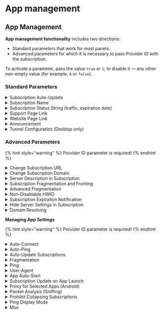 # App management

## App Management

**App management functionality** includes two directions:

* Standard parameters that work for most panels.
* Advanced parameters for which it is necessary to pass Provider ID with the subscription.

To activate a parameter, pass the value `true` or `1`; to disable it — any other non-empty value (for example, `0` or `false`).

### Standard Parameters

<details>

<summary>Subscription Auto-Update</summary>

<figure><img src="../.gitbook/assets/image (1).png" alt=""><figcaption></figcaption></figure>

The system creates a task to perform the operation at a specified interval. Depending on internal priorities, the system tries to start the subscription update at the set time.\
If for any reason the update was not performed within the specified interval, it will occur automatically on the next app launch.\
The interval is set in hours and must be a multiple of one hour.

**Example of setting this parameter:**

```
profile-update-interval: [int]
```

**Transmission methods:**

{% code title="Via HTTP Headers:" %}
```
HTTP/2 200 
date: Wed, 24 Nov 2024 10:00:52 GMT
content-type: application/json
content-length: 3798
content-disposition: attachment; filename="213"
profile-update-interval: 1
```
{% endcode %}

{% code title="Via subscription body:" %}
```
#profile-update-interval: 1
vless://70cc48c5‑b2f4…
vmess://zkIAU1JitkI…
```
{% endcode %}

</details>

<details>

<summary>Subscription Name</summary>

<figure><img src="../.gitbook/assets/image (2).png" alt=""><figcaption></figcaption></figure>

The name of the subscription profile. Can be passed as plain text or in base64 (UTF-8). **Limit**: Maximum length — 25 characters.

Via the subscription body, by adding a # sign before the parameter (for example, #profile-title)

**Example of setting this parameter:**

```
profile-title: [string]
```

**Transmission methods:**

{% code title="Via HTTP Headers:" %}
```
HTTP/2 200 
date: Wed, 24 Nov 2024 10:00:52 GMT
content-type: application/json
content-length: 3798
content-disposition: attachment; filename="213"
profile-title: Name VPN
```
{% endcode %}

{% code title="Via subscription body:" %}
```
#profile-title: Name VPN
vless://70cc48c5‑b2f4…
vmess://zkIAU1JitkI…
```
{% endcode %}

</details>

<details>

<summary>Subscription Status String (traffic, expiration date)</summary>

<figure><img src="../.gitbook/assets/image (4).png" alt=""><figcaption></figcaption></figure>

Displays information about the balance, amount of used traffic, and subscription expiration date.\
In the app, the left part of the scale shows the amount of spent traffic (upload + download), and the right part — the total volume (total) after the "/" symbol.\
The subscription expiration date is specified in the **expire** parameter.\
**Note:** all data is passed in one header and separated by the **;** symbol.

**Example of setting this parameter:**

```
subscription-userinfo: [string]
```

**Transmission methods:**

{% code title="Via HTTP Headers:" %}
```
HTTP/2 200 
date: Wed, 24 Nov 2024 10:00:52 GMT
content-type: application/json
content-length: 3798
content-disposition: attachment; filename="213"
subscription-userinfo: upload=0; download=2153701362; total=0; expire=1790951622
```
{% endcode %}

{% code title="Via subscription body:" %}
```
#subscription-userinfo: upload=0; download=2153701362; total=0; expire=1790951622
vless://70cc48c5‑b2f4…
vmess://zkIAU1JitkI…
```
{% endcode %}

</details>

<details>

<summary>Support Page Link</summary>

<figure><img src="../.gitbook/assets/image (5).png" alt=""><figcaption></figcaption></figure>

Button to go to the support page.\
Displayed as a blue icon located on the right side of the line.\
If the link leads to Telegram, a Telegram icon is displayed; in other cases, a standard link icon is used.

**Example of setting this parameter:**

```
support-url: [string]
```

**Transmission methods:**

{% code title="Via HTTP Headers:" %}
```
HTTP/2 200 
date: Wed, 24 Nov 2024 10:00:52 GMT
content-type: application/json
content-length: 3798
content-disposition: attachment; filename="213"
support-url: https://t.me/happ_chat
```
{% endcode %}

{% code title="Via subscription body:" %}
```
#support-url: https://t.me/happ_chat
vless://70cc48c5‑b2f4…
vmess://zkIAU1JitkI…
```
{% endcode %}

</details>

<details>

<summary>Website Page Link</summary>

<figure><img src="../.gitbook/assets/image (6).png" alt=""><figcaption></figcaption></figure>

Button to go to the subscription website page.\
Displayed as a blue icon located on the left side of the line.\
If the parameter is not set, the icon will be gray.

**Example of setting this parameter:**

```
profile-web-page-url: [string]
```

**Transmission methods:**

{% code title="Via HTTP Headers:" %}
```
HTTP/2 200 
date: Wed, 24 Nov 2024 10:00:52 GMT
content-type: application/json
content-length: 3798
content-disposition: attachment; filename="213"
profile-web-page-url: https://happ.su
```
{% endcode %}

{% code title="Via subscription body:" %}
```
#profile-web-page-url: https://happ.su
vless://70cc48c5‑b2f4…
vmess://zkIAU1JitkI…
```
{% endcode %}

</details>

<details>

<summary>Announcement</summary>

<figure><img src="../.gitbook/assets/image (7).png" alt=""><figcaption></figcaption></figure>

The subscription can contain announcement text, passed in **plain text** or **Base64** format.\
**Limit:** maximum displayed text length — **200 characters**.

**Example of setting this parameter:**

```
announce: [string]
```

**Transmission methods:**

{% code title="Via HTTP Headers:" %}
```
HTTP/2 200 
date: Wed, 24 Nov 2024 10:00:52 GMT
content-type: application/json
content-length: 3798
content-disposition: attachment; filename="213"
announce: base64:SGFwcCB0aGUgYmVzdCE=
```
{% endcode %}

{% code title="Via subscription body:" %}
```
#announce: base64:SGFwcCB0aGUgYmVzdCE=
vless://70cc48c5‑b2f4…
vmess://zkIAU1JitkI…
```
{% endcode %}

</details>

<details>

<summary>Tunnel Configuration (Desktop only)</summary>

Pass your own tunnel configuration for the sing-box core.

**Example of setting this parameter:**

```
announce: [string]
```

**Transmission methods:**

{% code title="Via HTTP Headers:" %}
```
HTTP/2 200 
date: Wed, 24 Nov 2024 10:00:52 GMT
content-type: application/json
content-length: 3798
content-disposition: attachment; filename="213"
announce: base64:SGFwcCB0aGUgYmVzdCE=
```
{% endcode %}

{% code title="Via subscription body:" %}
```
#announce: base64:SGFwcCB0aGUgYmVzdCE=
vless://70cc48c5‑b2f4…
vmess://zkIAU1JitkI…
```
{% endcode %}

</details>

### Advanced Parameters <a href="#id-rasshirennyifunkcional-opisanieparametrov" id="id-rasshirennyifunkcional-opisanieparametrov"></a>

{% hint style="warning" %}
Provider ID parameter is required!
{% endhint %}

<details>

<summary>Change Subscription URL</summary>

If the domain is blocked by your provider, and users can connect to servers and update the subscription only via VPN, this parameter is for you. By setting a new domain name in the value of this parameter, you will ensure its automatic replacement for all subscription users.

**Example of setting this parameter:**

```
new-url: [url]
```

**Transmission methods:**

{% code title="Via HTTP Headers:" %}
```
HTTP/2 200 
date: Wed, 24 Nov 2024 10:00:52 GMT
content-type: application/json
content-length: 3798
content-disposition: attachment; filename="213"
new-url: https://mynew-domain.com/3J3jrb4jfc
```
{% endcode %}

{% code title="Via subscription body:" %}
```
#new-url https://mynew-domain.com/3J3jrb4jfc
vless://70cc48c5‑b2f4…
vmess://zkIAU1JitkI…
```
{% endcode %}

</details>

<details>

<summary>Change Subscription Domain</summary>

Changing the website domain without changing the full URL, keeping the rest of the address.

**Example of setting this parameter:**

```
new-domain: [domain]
```

**Transmission methods:**

{% code title="Via HTTP Headers:" %}
```
HTTP/2 200 
date: Wed, 24 Nov 2024 10:00:52 GMT
content-type: application/json
content-length: 3798
content-disposition: attachment; filename="213"
new-domain: mynew-domain.com
```
{% endcode %}

{% code title="Via subscription body:" %}
```
#new-domain mynew-domain.com
vless://70cc48c5‑b2f4…
vmess://zkIAU1JitkI…
```
{% endcode %}

</details>

<details>

<summary>Server Description in Subscription</summary>

<figure><img src="../.gitbook/assets/image (9).png" alt=""><figcaption></figcaption></figure>

Allows setting an additional caption that is displayed under the server name instead of the standard text (for example, "VMess", "VLESS", "Trojan").

* Maximum length — 30 characters.
* If it doesn't fit on the screen, it will be shortened with an ellipsis.
* Set after `title` through the `?` separator.

**Examples:**

{% code title="VLESS" %}
```
vless://1fb46fdc-e3e4-35d1-bd46-605d773b5762@5.5.8.9:443?encryption=none&node_id=482&headerType=none&type=tcp&security=reality&sni=booking.com&fp=chrome&pbk=YqHW8a4iAc1SZYpTrFVoOQg1F3yAdX1tWXuROZUCsEU&sid=6ba85179e30d4fc2&flow=xtls-rprx-vision&xtls=2#title?serverDescription=SGFwcCB0aGUgYmVzdA==
```
{% endcode %}

{% code title="VMESS" %}
```
vmess://eyJob3N0IjoiZWxhaG9tZWtpdGNoZW4uY29tIiwicGF0aCI6IiIsInRscyI6IiIsImFkZCI6ImVsYWhvbWVraXRjaGVuLmNvbSIsInBvcnQiOjUwMDAsImFpZCI6MCwibmV0IjoidGNwIiwidHlwZSI6Im5vbmUiLCJ2IjoiMiIsInBzIjoi4piB77iPIDogNTMuM0dCIiwiaWQiOiI4N2ZhN2VmMC1jM2ZjLTNiOTAtYTJkOC01OGZjYjhkZmZmMjYiLCJzZXJ2ZXJEZXNjcmlwdGlvbiI6IkhhcHAgdGhlIGJlc3QifQ==
```
{% endcode %}

{% code title="Trojan" %}
```
trojan://8GXLP3dEzm7T8wP5Jx0Ufg@199.107.164.105:443?security=tls&insecure=1&fragment=3,1,tlshello&type=ws&headerType=&path=%2F&host=quictest.burncommunity.ru&sni=quictest.burncommunity.ru&fp=chrome&alpn=http%2F1.1#title?serverDescription=SGFwcCB0aGUgYmVzdA==
```
{% endcode %}

{% code title="Socks5" %}
```
socks://pkg-private2-country-us-city-new_york_city:w0e20i55uuq6pxqg@quality.proxywing.com:1080#title?serverDescription=SGFwcCB0aGUgYmVzdA==
```
{% endcode %}

{% code title="Shadowsocks" %}
```
ss://YWVzLTI1Ni1jZmI6UzdLd1V1N3lCeTU4UzNHYQ==@80.92.204.106:9042#title?serverDescription=SGFwcCB0aGUgYmVzdA==
```
{% endcode %}

{% code title="Wireguard" %}
```
wireguard://password2key@123.123.123.2:10803?publickey=asd33d223d33&address=dom.ru&allowinsecure=1&mtu=1500&reserved=1,22,33#title?serverDescription=SGFwcCB0aGUgYmVzdA==
```
{% endcode %}

{% code title="JSON" %}
```
{
  "dns": {
  ...
  },
  "inbounds": [
  ...
  ],
  "outbounds": [
  ...
  ],
  "remarks": "🇭🇰 Hong Kong",
  "meta": {
    "serverDescription": "Happ the best"
  }
}
```
{% endcode %}

</details>

<details>

<summary>Subscription Fragmentation and Fronting</summary>

Some CDNs support domain fronting. This allows connecting to your site through a third-party domain.

For example, by specifying the connection address `visa.com`, and in the Host header — `my-domain.com`, the provider will only see the request to `visa.com`.

You can also access your domain for the server list using packet fragmentation in SNI TLSHello.

By default, fragmentation is enabled for all subscriptions. The user can add a subscription only once; on repeated attempts, if the account is not premium, the update will not be allowed.

**URL Scheme with Parameters**

```
[link]#title?[fragment]&[resolve-address]&[host]&[insecure]

Fronting:
visa.com/123#MyVPN?resolve-address=visa.com&host=mydomain.com

Fragmentation:
mydomain.com/123#MyVPN?fragment=80-250,10-100,tlshello
```

Fragmentation contains three parameters: `[length]`, `[interval]` and `[packets]`.

When using fronting, you must first specify the URL with the domain through which the connection will be made. You also need to set `resolve-address` — this can be a domain or IP address — and `host`, corresponding to your host in the selected provider's network.

</details>

<details>

<summary>Advanced Fragmentation</summary>

This feature is currently undergoing closed testing and will be available soon...

</details>

<details>

<summary>Non-Disablable HWID</summary>

By default, HWID is enabled on all Happ apps. But if you want the user to be unable to disable the forwarding of this parameter by turning it off in the app settings, you can send a special parameter along with the subscription.

**Example of setting this parameter:**

```
subscription-always-hwid-enable: [true / 1]
```

**Transmission methods:**

{% code title="Via HTTP Headers:" %}
```
HTTP/2 200 
date: Wed, 24 Nov 2024 10:00:52 GMT
content-type: application/json
content-length: 3798
content-disposition: attachment; filename="213"
subscription-always-hwid-enable: 1
```
{% endcode %}

{% code title="Via subscription body:" %}
```
#subscription-always-hwid-enable: 1
vless://70cc48c5‑b2f4…
vmess://zkIAU1JitkI…
```
{% endcode %}

</details>

<details>

<summary>Subscription Expiration Notification</summary>

You can enable the automatic subscription expiration notifications feature.\
The user will receive reminders 3 days before the subscription ends: the app will send one notification per day for three days. This will help the user not forget to renew the subscription on time.

Notification text:

```
Your subscription [name] is about to expire, don't forget to renew it.
```

**Example of setting this parameter:**

```
notification-subs-expire: [true / 1]
```

**Transmission methods:**

{% code title="Via HTTP Headers:" %}
```
HTTP/2 200 
date: Wed, 24 Nov 2024 10:00:52 GMT
content-type: application/json
content-length: 3798
content-disposition: attachment; filename="213"
notification-subs-expire: 1
```
{% endcode %}

{% code title="Via subscription body:" %}
```
#notification-subs-expire: 1
vless://70cc48c5‑b2f4…
vmess://zkIAU1JitkI…
```
{% endcode %}

</details>

<details>

<summary>Hide Server Settings in Subscription</summary>

<figure><img src="../.gitbook/assets/image (8).png" alt=""><figcaption></figcaption></figure>

Disable the ability to view and edit server configurations for your subscription users. The setting applies to both already added subscriptions and those that will be added in the future.

**Example of setting this parameter:**

```
hide-settings: [true / 1]
```

**Transmission methods:**

{% code title="Via HTTP Headers:" %}
```
HTTP/2 200 
date: Wed, 24 Nov 2024 10:00:52 GMT
content-type: application/json
content-length: 3798
content-disposition: attachment; filename="213"
hide-settings: 1
```
{% endcode %}

{% code title="Via subscription body:" %}
```
#hide-settings: 1
vless://70cc48c5‑b2f4…
vmess://zkIAU1JitkI…
```
{% endcode %}

</details>

<details>

<summary>Domain Resolving</summary>

The app can perform preliminary domain resolving of servers before establishing a connection.\
You can specify any DoH server, and when connecting to the Xray server, the domain name will be replaced with the received IP address.

If multiple IP addresses are returned for the domain, the app will automatically select the one with the minimum response time (ping).\
However, keep in mind: with a large number of IP addresses, the connection may take longer, as all options will be tested in advance.

**Example of setting this parameter:**

```
server-address-resolve-enable: [true / 1]
server-address-resolve-dns-domain: [url]
server-address-resolve-dns-ip: [ip]
```

**Transmission methods:**

{% code title="Via HTTP Headers:" %}
```
HTTP/2 200 
date: Wed, 24 Nov 2024 10:00:52 GMT
content-type: application/json
content-length: 3798
content-disposition: attachment; filename="213"
server-address-resolve-enable: 1
server-address-resolve-dns-domain: https://common.dot.dns.yandex.net/dns-query
server-address-resolve-dns-ip: 77.88.8.8
```
{% endcode %}

{% code title="Via subscription body:" %}
```
#server-address-resolve-enable: 1
#server-address-resolve-dns-domain: https://common.dot.dns.yandex.net/dns-query
#server-address-resolve-dns-ip: 77.88.8.8
vless://70cc48c5‑b2f4…
vmess://zkIAU1JitkI…
```
{% endcode %}

</details>

**Managing App Settings**

{% hint style="warning" %}
Provider ID parameter is required!
{% endhint %}

<details>

<summary>Auto-Connect</summary>

Allows automatically connecting the user to servers when launching the app. Additionally, using the **subscription-autoconnect** parameter, you can specify the criterion for connecting to a specific server.

**Example of setting this parameter:**

```
subscription-autoconnect: [true / 1]
subscription-autoconnect-type: [“lastused“/”lowestdelay”]
```

**Transmission methods:**

{% code title="Via HTTP Headers:" %}
```
HTTP/2 200 
date: Wed, 24 Nov 2024 10:00:52 GMT
content-type: application/json
content-length: 3798
content-disposition: attachment; filename="213"
subscription-autoconnect: 1
subscription-autoconnect-type: lowestdelay
```
{% endcode %}

{% code title="Via subscription body:" %}
```
#subscription-autoconnect: 1
#subscription-autoconnect-type: lastused
vless://70cc48c5‑b2f4…
vmess://zkIAU1JitkI…
```
{% endcode %}

</details>

<details>

<summary>Auto-Ping</summary>

Launch automatic testing of the server list when opening the app if necessary.

**Example of setting this parameter:**

```
subscription-ping-onopen-enabled: [true / 1]
```

**Transmission methods:**

{% code title="Via HTTP Headers:" %}
```
HTTP/2 200 
date: Wed, 24 Nov 2024 10:00:52 GMT
content-type: application/json
content-length: 3798
content-disposition: attachment; filename="213"
subscription-ping-onopen-enabled: 1
```
{% endcode %}

{% code title="Via subscription body:" %}
```
#subscription-ping-onopen-enabled: 1
vless://70cc48c5‑b2f4…
vmess://zkIAU1JitkI…
```
{% endcode %}

</details>

<details>

<summary>Auto-Update Subscriptions</summary>

In the app, you can enable or disable auto-update for all subscriptions at once — this setting applies to all subscriptions simultaneously. If you need to set auto-update only for a specific subscription, use the Subscription Auto-Update functionality. When the global setting is disabled, each subscription independently determines its update time.

**Example of setting this parameter:**

```
subscription-auto-update-enable: [true / 1] 
```

**Transmission methods:**

{% code title="Via HTTP Headers:" %}
```
HTTP/2 200 
date: Wed, 24 Nov 2024 10:00:52 GMT
content-type: application/json
content-length: 3798
content-disposition: attachment; filename="213"
subscription-auto-update-enable: 1
```
{% endcode %}

{% code title="Via subscription body:" %}
```
#new-url: https:/mynew-domain.com/3J3jrb4jfc
vless://70cc48c5‑b2f4…
vmess://zkIAU1JitkI…
```
{% endcode %}

</details>

<details>

<summary>Fragmentation</summary>

This is a global parameter for managing fragmentation for all subscriptions. If you need to assign fragmentation only to a specific subscription or server, use the free functionality and instructions from the general app documentation. When the global setting is disabled, each subscription independently determines the fragmentation settings.

**Example of setting this parameter:**

```
fragmentation-enable: [true / 1]
fragmentation-packets: [tlshello,1-2,1-3,1-5]
fragmentation-length: [50-100]
fragmentation-interval: [10-20]
fragmentation-maxsplit: [String]
noises-enable: [true / 1]
noises-type: [rand. str, base64]
noises-packet: [String]
noises-delay: [String]
noises-applyto: [ip,ipv4,ipv6]
```

**Transmission methods:**

{% code title="Via HTTP Headers:" %}
```
HTTP/2 200 
date: Wed, 24 Nov 2024 10:00:52 GMT
content-type: application/json
content-length: 3798
content-disposition: attachment; filename="213"
fragmentation-enable: 1
fragmentation-packets: tlshello
fragmentation-length: 50-100
fragmentation-interval: 5
fragmentation-maxsplit: 100-200
noises-enable: 1
noises-type: rand
noises-packet: 10-20
noises-delay: 10-16
noises-applyto: ipv4
```
{% endcode %}

{% code title="Via subscription body:" %}
```
#fragmentation-enable: 1
#fragmentation-packets: tlshello
#fragmentation-length: 50-100
#fragmentation-interval: 5
#fragmentation-maxsplit: 100-200
#noises-enable: 1
#noises-type: rand
#noises-packet: 10-20
#noises-delay: 10-16
#noises-applyto: ipv4
vless://70cc48c5‑b2f4…
vmess://zkIAU1JitkI…
```
{% endcode %}

</details>

<details>

<summary>Ping</summary>

This function allows you to choose the ping method in the app. Three options are available: "via Proxy", "TCP", and "ICMP". For the "via Proxy" mode, you can additionally specify a URL for ping checking.

**Example of setting this parameter:**

```
ping-type: ["proxy", "proxy-head', "tcp","icmp"]
check-url-via-proxy: [url]
```

**Transmission methods:**

{% code title="Via HTTP Headers:" %}
```
HTTP/2 200 
date: Wed, 24 Nov 2024 10:00:52 GMT
content-type: application/json
content-length: 3798
content-disposition: attachment; filename="213"
ping-type: proxy
check-url-via-proxy: https://cp.cloudflare.com/generate_204
```
{% endcode %}

{% code title="Via subscription body:" %}
```
#ping-type proxy
#check-url-via-proxy: https://cp.cloudflare.com/generate_204
vless://70cc48c5‑b2f4…
vmess://zkIAU1JitkI…
```
{% endcode %}

</details>

<details>

<summary>User-Agent</summary>

This function allows changing the User-Agent used in headers when receiving the subscription. Useful in cases where the provider blocks requests with non-standard or unsuitable headers.

**Example of setting this parameter:**

```
change-user-agent: [String] 
```

**Transmission methods:**

{% code title="Via HTTP Headers:" %}
```
HTTP/2 200 
date: Wed, 24 Nov 2024 10:00:52 GMT
content-type: application/json
content-length: 3798
content-disposition: attachment; filename="213"
change-user-agent: Mozilla/5.0 (Macintosh; Intel Mac OS X 10_15_7) AppleWebKit/537.36 (KHTML, like Gecko) Chrome/135.0.0.0 Safari/537.36
```
{% endcode %}

{% code title="Via subscription body:" %}
```
#change-user-agent: Mozilla/5.0 (Macintosh; Intel Mac OS X 10_15_7) AppleWebKit/537.36 (KHTML, like Gecko) Chrome/135.0.0.0 Safari/537.36
vless://70cc48c5‑b2f4…
vmess://zkIAU1JitkI…
```
{% endcode %}

</details>

<details>

<summary>App Auto-Start</summary>

This function allows automatically launching the app when the device is turned on. Currently available only on Android.

**Example of setting this parameter:**

```
app-auto-start: [String] 
```

**Transmission methods:**

{% code title="Via HTTP Headers:" %}
```
HTTP/2 200 
date: Wed, 24 Nov 2024 10:00:52 GMT
content-type: application/json
content-length: 3798
content-disposition: attachment; filename="213"
app-auto-start: 1
```
{% endcode %}

{% code title="Via subscription body:" %}
```
#app-auto-start: 1
vless://70cc48c5‑b2f4…
vmess://zkIAU1JitkI…
```
{% endcode %}

</details>

<details>

<summary>Subscription Update on App Launch</summary>

This function automatically updates all subscriptions in the app every time the app is opened.

**Example of setting this parameter:**

```
subscription-auto-update-open-enable: [String] 
```

**Transmission methods:**

{% code title="Via HTTP Headers:" %}
```
HTTP/2 200 
date: Wed, 24 Nov 2024 10:00:52 GMT
content-type: application/json
content-length: 3798
content-disposition: attachment; filename="213"
subscription-auto-update-open-enable: 1
```
{% endcode %}

{% code title="Via subscription body:" %}
```
#subscription-auto-update-open-enable: 1
vless://70cc48c5‑b2f4…
vmess://zkIAU1JitkI…
```
{% endcode %}

</details>

<details>

<summary>Proxy for Selected Apps (Android)</summary>

In this parameter, you can specify a list of apps that should use VPN or, conversely, bypass it. If the app is not yet installed on the device but is listed, it will be automatically accounted for on the first VPN connection after installation.

**Example of setting this parameter:**

```
per-app-proxy-mode: [off/on/bypass] \\Specify one of the three parameters
per-app-proxy-list: [com.google.chrome,com.meta.instagram] \\list of appIDs separated by ','
```

**Transmission methods:**

{% code title="Via HTTP Headers:" %}
```
HTTP/2 200 
date: Wed, 24 Nov 2024 10:00:52 GMT
content-type: application/json
content-length: 3798
content-disposition: attachment; filename="213"
per-app-proxy-mode: on
per-app-proxy-list: com.google.chrome,com.meta.instagram
```
{% endcode %}

{% code title="Via subscription body:" %}
```
#per-app-proxy-mode: on
#per-app-proxy-list: com.google.chrome,com.meta.instagram
vless://70cc48c5‑b2f4…
vmess://zkIAU1JitkI…
```
{% endcode %}

</details>

<details>

<summary>Packet Analysis (Sniffing)</summary>

In **xray-core**, sniffing is needed to analyze the first connection packets and automatically determine the **protocol** (HTTP, TLS, BitTorrent, etc.) and **domain** (SNI/Host).\
May affect media loading in the WeChat app. Enabled by default.

**Example of setting this parameter:**

```
sniffing-enable: [String] 
```

**Transmission methods:**

{% code title="Via HTTP Headers:" %}
```
HTTP/2 200 
date: Wed, 24 Nov 2024 10:00:52 GMT
content-type: application/json
content-length: 3798
content-disposition: attachment; filename="213"
sniffing-enable: 1
```
{% endcode %}

{% code title="Via subscription body:" %}
```
#sniffing-enable: 1
vless://70cc48c5‑b2f4…
vmess://zkIAU1JitkI…
```
{% endcode %}

</details>

<details>

<summary>Prohibit Collapsing Subscriptions</summary>

<figure><img src="../.gitbook/assets/image (10).png" alt=""><figcaption></figcaption></figure>

This function disables the ability to collapse the subscription: the server list is always displayed in full, expanded view.

**Example of setting this parameter:**

```
subscriptions-collapse: [String] 
```

**Transmission methods:**

{% code title="Via HTTP Headers:" %}
```
HTTP/2 200 
date: Wed, 24 Nov 2024 10:00:52 GMT
content-type: application/json
content-length: 3798
content-disposition: attachment; filename="213"
subscriptions-collapse: 1
```
{% endcode %}

{% code title="Via subscription body:" %}
```
#subscriptions-collapse: 1
vless://70cc48c5‑b2f4…
vmess://zkIAU1JitkI…
```
{% endcode %}

</details>

<details>

<summary>Ping Display Mode</summary>

<figure><img src="../.gitbook/assets/image (11).png" alt=""><figcaption></figcaption></figure>

Allows displaying icons instead of time values.

**Example of setting this parameter:**

```
ping-result: [time,icon]
```

**Transmission methods:**

{% code title="Via HTTP Headers:" %}
```
HTTP/2 200 
date: Wed, 24 Nov 2024 10:00:52 GMT
content-type: application/json
content-length: 3798
content-disposition: attachment; filename="213"
ping-result: icon
```
{% endcode %}

{% code title="Via subscription body:" %}
```
#ping-result: icon
vless://70cc48c5‑b2f4…
vmess://zkIAU1JitkI…
```
{% endcode %}

</details>

<details>

<summary>Mux</summary>

Mux in xray-core is a multiplexing function that allows transmitting data from multiple virtual TCP connections through one physical TCP connection. It is designed to reduce delays from TCP-handshake, but not to increase bandwidth (it may even slow down large downloads). Configured in the outbound configuration with parameters like enabled and concurrency (min -1 max 1024).

**Example of setting this parameter:**

```
mux-enable: [true / 1]
mux-tcp-connections: [String]
mux-xudp-connections: [String]
mux-quic: [String]
```

**Transmission methods:**

{% code title="Via HTTP Headers:" %}
```
HTTP/2 200 
date: Wed, 24 Nov 2024 10:00:52 GMT
content-type: application/json
content-length: 3798
content-disposition: attachment; filename="213"
mux-enable: 1
mux-tcp-connections: 100
mux-xudp-connections: 200
mux-quic: skip
```
{% endcode %}

{% code title="Via subscription body:" %}
```
#mux-enable: 1
#mux-tcp-connections: 100
#mux-xudp-connections: 200
#mux-quic: skip
vless://70cc48c5‑b2f4…
vmess://zkIAU1JitkI…
```
{% endcode %}

</details>
